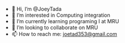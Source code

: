 - 👋 Hi, I’m @JoeyTada
- 👀 I’m interested in Computing integration
- 🌱 I’m currently learning programing I at MRU
- 💞️ I’m looking to collaborate on MRU
- 📫 How to reach me: joetad353@gmail.com 

<!---
JoeyTada/JoeyTada is a ✨ special ✨ repository because its `README.md` (this file) appears on your GitHub profile.
You can click the Preview link to take a look at your changes.
--->
